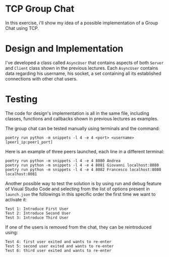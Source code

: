 # TCP Group Chat

In this exercise, i'll show my idea of a possible implementation of a Group Chat using TCP.

# Design and Implementation

I've developed a class called ```AsyncUser``` that contains aspects of both ```Server``` and ```Client``` class shown in the previous lectures.
Each ```AsyncUser``` contains data regarding his username, his socket, a set containing all its established connections with other chat users.



# Testing
The code for design's implementation is all in the same file, including classes, functions and callbacks shown in
previous lectures as examples.

The group chat can be tested manually using terminals and the command:
```
poetry run python -m snippets -l 4 -e 4 <port> <username> [peer1_ip:peer1_port]
```

Here is an example of three peers launched, each line in a different terminal:

``` 
poetry run python -m snippets -l 4 -e 4 8080 Andrea
poetry run python -m snippets -l 4 -e 4 8081 Giovanni localhost:8080
poetry run python -m snippets -l 4 -e 4 8082 Francesco localhost:8080 localhost:8081
```

Another possible way to test the solution is by using run and debug feature of Visual Studio Code and selecting
from the list of options present in ```launch.json``` the followings in this specific order the first time we want
to activate it:
``` 
Test 1: Introduce First User
Test 2: Introduce Second User
Test 3: Introduce Third User
```

If one of the users is removed from the chat, they can be reintroduced using:
``` 
Test 4: first user exited and wants to re-enter
Test 5: second user exited and wants to re-enter
Test 6: third user exited and wants to re-enter
``` 